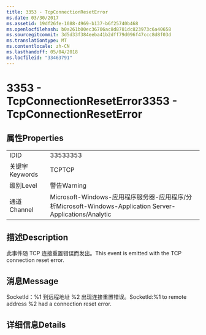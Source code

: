 ```yaml
---
title: 3353 - TcpConnectionResetError
ms.date: 03/30/2017
ms.assetid: 19df26fe-1088-4969-b137-b6f25740b468
ms.openlocfilehash: b0a261b00ec36706ac8d8781dc823973c6a40658
ms.sourcegitcommit: 3d5d33f384eeba41b2dff79d096f47ccc8d8f03d
ms.translationtype: MT
ms.contentlocale: zh-CN
ms.lasthandoff: 05/04/2018
ms.locfileid: "33463791"
---
```

# <a name="3353---tcpconnectionreseterror"></a><span data-ttu-id="a1f1c-102">3353 - TcpConnectionResetError</span><span class="sxs-lookup"><span data-stu-id="a1f1c-102">3353 - TcpConnectionResetError</span></span>
## <a name="properties"></a><span data-ttu-id="a1f1c-103">属性</span><span class="sxs-lookup"><span data-stu-id="a1f1c-103">Properties</span></span>  
  
|||  
|-|-|  
|<span data-ttu-id="a1f1c-104">ID</span><span class="sxs-lookup"><span data-stu-id="a1f1c-104">ID</span></span>|<span data-ttu-id="a1f1c-105">3353</span><span class="sxs-lookup"><span data-stu-id="a1f1c-105">3353</span></span>|  
|<span data-ttu-id="a1f1c-106">关键字</span><span class="sxs-lookup"><span data-stu-id="a1f1c-106">Keywords</span></span>|<span data-ttu-id="a1f1c-107">TCP</span><span class="sxs-lookup"><span data-stu-id="a1f1c-107">TCP</span></span>|  
|<span data-ttu-id="a1f1c-108">级别</span><span class="sxs-lookup"><span data-stu-id="a1f1c-108">Level</span></span>|<span data-ttu-id="a1f1c-109">警告</span><span class="sxs-lookup"><span data-stu-id="a1f1c-109">Warning</span></span>|  
|<span data-ttu-id="a1f1c-110">通道</span><span class="sxs-lookup"><span data-stu-id="a1f1c-110">Channel</span></span>|<span data-ttu-id="a1f1c-111">Microsoft-Windows-应用程序服务器-应用程序/分析</span><span class="sxs-lookup"><span data-stu-id="a1f1c-111">Microsoft-Windows-Application Server-Applications/Analytic</span></span>|  
  
## <a name="description"></a><span data-ttu-id="a1f1c-112">描述</span><span class="sxs-lookup"><span data-stu-id="a1f1c-112">Description</span></span>  
 <span data-ttu-id="a1f1c-113">此事件随 TCP 连接重置错误而发出。</span><span class="sxs-lookup"><span data-stu-id="a1f1c-113">This event is emitted with the TCP connection reset error.</span></span>  
  
## <a name="message"></a><span data-ttu-id="a1f1c-114">消息</span><span class="sxs-lookup"><span data-stu-id="a1f1c-114">Message</span></span>  
 <span data-ttu-id="a1f1c-115">SocketId：%1 到远程地址 %2 出现连接重置错误。</span><span class="sxs-lookup"><span data-stu-id="a1f1c-115">SocketId:%1 to remote address %2 had a connection reset error.</span></span>  
  
## <a name="details"></a><span data-ttu-id="a1f1c-116">详细信息</span><span class="sxs-lookup"><span data-stu-id="a1f1c-116">Details</span></span>
